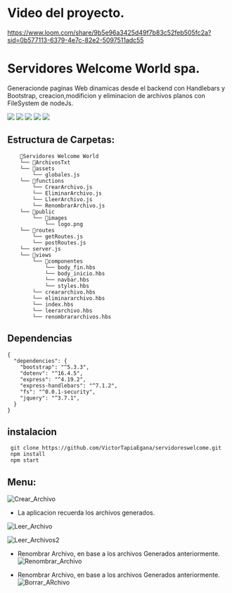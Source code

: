 # Video del proyecto.

https://www.loom.com/share/9b5e96a3425d49f7b83c52feb505fc2a?sid=0b577113-6379-4e7c-82e2-5097511adc55

# Servidores Welcome World spa.

Generacionde paginas Web dinamicas desde el backend con Handlebars y Bootstrap, creacion,modificion y eliminacion de archivos planos con FileSystem de nodeJs.  

![](https://img.shields.io/badge/Node.js-5FA04E.svg?style=for-the-badge&logo=nodedotjs&logoColor=white)
![](https://img.shields.io/badge/Express-000000.svg?style=for-the-badge&logo=Express&logoColor=white)
![](https://img.shields.io/badge/Handlebars.js-000000.svg?style=for-the-badge&logo=handlebarsdotjs&logoColor=white)
![](https://img.shields.io/badge/Bootstrap-7952B3.svg?style=for-the-badge&logo=Bootstrap&logoColor=white)
![](https://img.shields.io/badge/Nodemon-76D04B.svg?style=for-the-badge&logo=Nodemon&logoColor=white)


## Estructura de Carpetas:
```
    📁Servidores Welcome World        
    └── 📁ArchivosTxt        
    └── 📁assets         
        └── globales.js
    └── 📁functions
        └── CrearArchivo.js
        └── EliminarArchivo.js
        └── LleerArchivo.js
        └── RenombrarArchivo.js    
    └── 📁public
        └── 📁images            
            └── logo.png    
    └── 📁routes
        └── getRoutes.js
        └── postRoutes.js
    └── server.js
    └── 📁views
        └── 📁componentes
            └── body_fin.hbs
            └── body_inicio.hbs
            └── navbar.hbs
            └── styles.hbs
        └── creararchivo.hbs
        └── eliminararchivo.hbs
        └── index.hbs
        └── leerarchivo.hbs
        └── renombrararchivos.hbs
```

## Dependencias
```
{
  "dependencies": {
    "bootstrap": "^5.3.3",
    "dotenv": "^16.4.5",
    "express": "^4.19.2",
    "express-handlebars": "^7.1.2",
    "fs": "^0.0.1-security",
    "jquery": "^3.7.1",   
  }
}

```

## instalacion
```
 git clone https://github.com/VictorTapiaEgana/servidoreswelcome.git
 npm install
 npm start
```

## Menu:

![Crear_Archivo](https://raw.githubusercontent.com/VictorTapiaEgana/servidoreswelcome/master/assets/github/crear.png)
- La aplicacion recuerda los archivos generados.

![Leer_Archivo](https://raw.githubusercontent.com/VictorTapiaEgana/servidoreswelcome/master/assets/github/leer_2.png)

![Leer_Archivos2](https://raw.githubusercontent.com/VictorTapiaEgana/servidoreswelcome/master/assets/github/leer_3.png)

- Renombrar Archivo, en base a los archivos Generados anteriormente.
![Renombrar_Archivo](https://raw.githubusercontent.com/VictorTapiaEgana/servidoreswelcome/master/assets/github/renombrar_1.png)

- Renombrar Archivo, en base a los archivos Generados anteriormente.
![Borrar_ARchivo](https://raw.githubusercontent.com/VictorTapiaEgana/servidoreswelcome/master/assets/github/eliminar.png)

